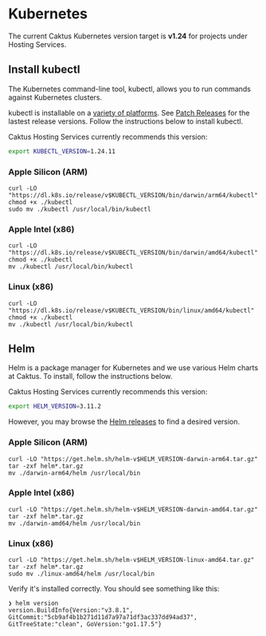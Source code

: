 # Kubernetes

The current Caktus Kubernetes version target is **v1.24** for projects under Hosting Services.


## Install kubectl

The Kubernetes command-line tool, kubectl, allows you to run commands against
Kubernetes clusters. 

kubectl is installable on a
[variety of platforms](https://kubernetes.io/docs/tasks/tools/). See [Patch Releases](https://kubernetes.io/releases/patch-releases/) for the lastest release versions. Follow the instructions below to install kubectl.

Caktus Hosting Services currently recommends this version:

```sh
export KUBECTL_VERSION=1.24.11
```

### Apple Silicon (ARM)

```shell
curl -LO "https://dl.k8s.io/release/v$KUBECTL_VERSION/bin/darwin/arm64/kubectl"
chmod +x ./kubectl
sudo mv ./kubectl /usr/local/bin/kubectl
```

### Apple Intel (x86)

```shell
curl -LO "https://dl.k8s.io/release/v$KUBECTL_VERSION/bin/darwin/amd64/kubectl"
chmod +x ./kubectl
mv ./kubectl /usr/local/bin/kubectl
```

### Linux (x86)

```shell
curl -LO "https://dl.k8s.io/release/v$KUBECTL_VERSION/bin/linux/amd64/kubectl"
chmod +x ./kubectl
mv ./kubectl /usr/local/bin/kubectl
```

## Helm

Helm is a package manager for Kubernetes and we use various Helm charts at Caktus. To install, follow the instructions below.

Caktus Hosting Services currently recommends this version:

```sh
export HELM_VERSION=3.11.2
```

However, you may browse the [Helm releases](https://github.com/helm/helm/releases) to find a desired version.

### Apple Silicon (ARM)

```shell
curl -LO "https://get.helm.sh/helm-v$HELM_VERSION-darwin-arm64.tar.gz"
tar -zxf helm*.tar.gz
mv ./darwin-arm64/helm /usr/local/bin
```

### Apple Intel (x86)

```shell
curl -LO "https://get.helm.sh/helm-v$HELM_VERSION-darwin-amd64.tar.gz"
tar -zxf helm*.tar.gz
mv ./darwin-amd64/helm /usr/local/bin
```

### Linux (x86)

```shell
curl -LO "https://get.helm.sh/helm-v$HELM_VERSION-linux-amd64.tar.gz"
tar -zxf helm*.tar.gz
sudo mv ./linux-amd64/helm /usr/local/bin
```

Verify it's installed correctly. You should see something like this:

```shell
❯ helm version 
version.BuildInfo{Version:"v3.8.1", GitCommit:"5cb9af4b1b271d11d7a97a71df3ac337dd94ad37", GitTreeState:"clean", GoVersion:"go1.17.5"}
```
